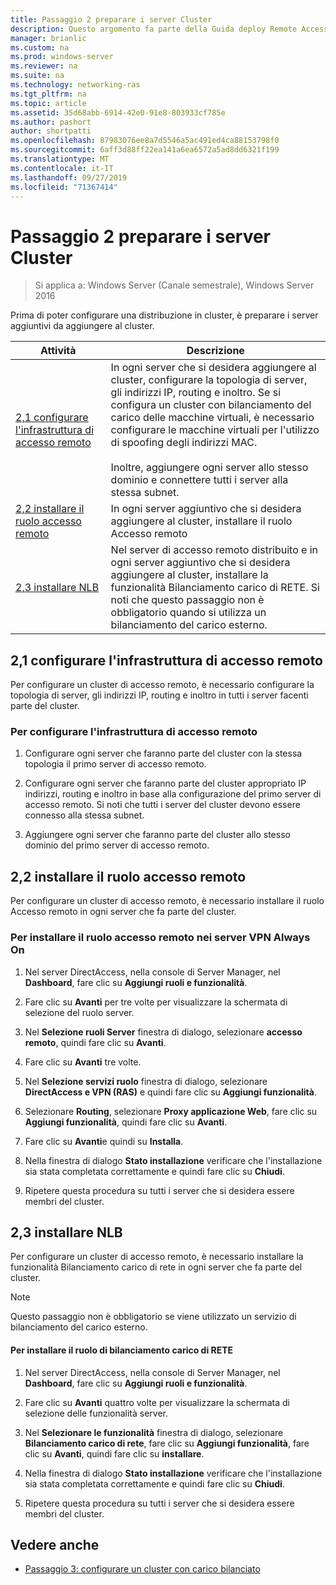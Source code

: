 ```yaml
---
title: Passaggio 2 preparare i server Cluster
description: Questo argomento fa parte della Guida deploy Remote Access in a cluster in Windows Server 2016.
manager: brianlic
ms.custom: na
ms.prod: windows-server
ms.reviewer: na
ms.suite: na
ms.technology: networking-ras
ms.tgt_pltfrm: na
ms.topic: article
ms.assetid: 35d68abb-6914-42e0-91e8-803933cf785e
ms.author: pashort
author: shortpatti
ms.openlocfilehash: 87983076ee8a7d5546a5ac491ed4ca88153798f0
ms.sourcegitcommit: 6aff3d88ff22ea141a6ea6572a5ad8dd6321f199
ms.translationtype: MT
ms.contentlocale: it-IT
ms.lasthandoff: 09/27/2019
ms.locfileid: "71367414"
---
```

# <a name="step-2-prepare-cluster-servers"></a>Passaggio 2 preparare i server Cluster

>Si applica a: Windows Server (Canale semestrale), Windows Server 2016

Prima di poter configurare una distribuzione in cluster, è preparare i server aggiuntivi da aggiungere al cluster.  
  
|Attività|Descrizione|  
|----|--------|  
|[2,1 configurare l'infrastruttura di accesso remoto](#BKMK_config)|In ogni server che si desidera aggiungere al cluster, configurare la topologia di server, gli indirizzi IP, routing e inoltro. Se si configura un cluster con bilanciamento del carico delle macchine virtuali, è necessario configurare le macchine virtuali per l'utilizzo di spoofing degli indirizzi MAC.<br /><br />Inoltre, aggiungere ogni server allo stesso dominio e connettere tutti i server alla stessa subnet.|  
|[2,2 installare il ruolo accesso remoto](#BKMK_Install)|In ogni server aggiuntivo che si desidera aggiungere al cluster, installare il ruolo Accesso remoto|  
|[2,3 installare NLB](#BKMK_NLB)|Nel server di accesso remoto distribuito e in ogni server aggiuntivo che si desidera aggiungere al cluster, installare la funzionalità Bilanciamento carico di RETE. Si noti che questo passaggio non è obbligatorio quando si utilizza un bilanciamento del carico esterno.|  
  
## <a name="BKMK_config"></a>2,1 configurare l'infrastruttura di accesso remoto  
Per configurare un cluster di accesso remoto, è necessario configurare la topologia di server, gli indirizzi IP, routing e inoltro in tutti i server facenti parte del cluster.  
  
### <a name="to-configure-the-remote-access-infrastructure"></a>Per configurare l'infrastruttura di accesso remoto  
  
1.  Configurare ogni server che faranno parte del cluster con la stessa topologia il primo server di accesso remoto.  
  
2.  Configurare ogni server che faranno parte del cluster appropriato IP indirizzi, routing e inoltro in base alla configurazione del primo server di accesso remoto. Si noti che tutti i server del cluster devono essere connesso alla stessa subnet.  
  
3.  Aggiungere ogni server che faranno parte del cluster allo stesso dominio del primo server di accesso remoto.  
  
## <a name="BKMK_Install"></a>2,2 installare il ruolo accesso remoto  
Per configurare un cluster di accesso remoto, è necessario installare il ruolo Accesso remoto in ogni server che fa parte del cluster.  
  
### <a name="to-install-the-remote-access-role-on-always-on-vpn-servers"></a>Per installare il ruolo accesso remoto nei server VPN Always On  
  
1.  Nel server DirectAccess, nella console di Server Manager, nel **Dashboard**, fare clic su **Aggiungi ruoli e funzionalità**.  
  
2.  Fare clic su **Avanti** per tre volte per visualizzare la schermata di selezione del ruolo server.  
  
3.  Nel **Selezione ruoli Server** finestra di dialogo, selezionare **accesso remoto**, quindi fare clic su **Avanti**.  
  
4.  Fare clic su **Avanti** tre volte.  
  
5.  Nel **Selezione servizi ruolo** finestra di dialogo, selezionare **DirectAccess e VPN (RAS)** e quindi fare clic su **Aggiungi funzionalità**.  
  
6.  Selezionare **Routing**, selezionare **Proxy applicazione Web**, fare clic su **Aggiungi funzionalità**, quindi fare clic su **Avanti**.  
  
7. Fare clic su **Avanti**e quindi su **Installa**.  
  
8.  Nella finestra di dialogo **Stato installazione** verificare che l'installazione sia stata completata correttamente e quindi fare clic su **Chiudi**.  
  
9.  Ripetere questa procedura su tutti i server che si desidera essere membri del cluster.  
  
## <a name="BKMK_NLB"></a>2,3 installare NLB  
Per configurare un cluster di accesso remoto, è necessario installare la funzionalità Bilanciamento carico di rete in ogni server che fa parte del cluster.  
  
> [!NOTE]  
> Questo passaggio non è obbligatorio se viene utilizzato un servizio di bilanciamento del carico esterno.  
  
#### <a name="to-install-the-nlb-role"></a>Per installare il ruolo di bilanciamento carico di RETE  
  
1.  Nel server DirectAccess, nella console di Server Manager, nel **Dashboard**, fare clic su **Aggiungi ruoli e funzionalità**.  
  
2.  Fare clic su **Avanti** quattro volte per visualizzare la schermata di selezione delle funzionalità server.  
  
3.  Nel **Selezionare le funzionalità** finestra di dialogo, selezionare **Bilanciamento carico di rete**, fare clic su **Aggiungi funzionalità**, fare clic su **Avanti**, quindi fare clic su **installare**.  
  
4.  Nella finestra di dialogo **Stato installazione** verificare che l'installazione sia stata completata correttamente e quindi fare clic su **Chiudi**.  
  
5.  Ripetere questa procedura su tutti i server che si desidera essere membri del cluster.  
  
## <a name="BKMK_Links"></a>Vedere anche  
  
-   [Passaggio 3: configurare un cluster con carico bilanciato](Step-3-Configure-a-Load-Balanced-Cluster.md)  
  


